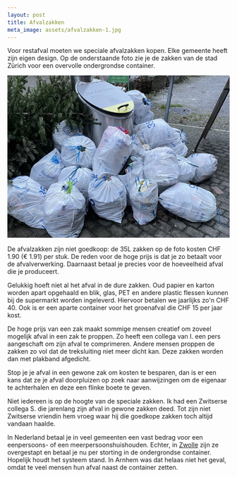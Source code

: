 ```yaml
---
layout: post
title: Afvalzakken
meta_image: assets/afvalzakken-1.jpg
---
```


Voor restafval moeten we speciale afvalzakken kopen. Elke gemeente heeft zijn eigen design. Op de onderstaande foto zie je de zakken van de stad Zürich voor een overvolle ondergrondse container.

![Verzameling van Zürisacken voor een overvolle ondergrondse container](assets/afvalzakken-1.jpg)

De afvalzakken zijn niet goedkoop: de 35L zakken op de foto kosten CHF 1.90 (€ 1.91) per stuk. De reden voor de hoge prijs is dat je zo betaalt voor de afvalverwerking. Daarnaast betaal je precies voor de hoeveelheid afval die je produceert.

Gelukkig hoeft niet al het afval in de dure zakken. Oud papier en karton worden apart opgehaald en blik, glas, PET en andere plastic flessen kunnen bij de supermarkt worden ingeleverd. Hiervoor betalen we jaarlijks zo'n CHF 40. Ook is er een aparte container voor het groenafval die CHF 15 per jaar kost.

De hoge prijs van een zak maakt sommige mensen creatief om zoveel mogelijk afval in een zak te proppen. Zo heeft een collega van I. een pers aangeschaft om zijn afval te comprimeren. Andere mensen proppen de zakken zo vol dat de treksluiting niet meer dicht kan. Deze zakken worden dan met plakband afgedicht.

Stop je je afval in een gewone zak om kosten te besparen, dan is er een kans dat ze je afval doorpluizen op zoek naar aanwijzingen om de eigenaar te achterhalen en deze een flinke boete te geven.

Niet iedereen is op de hoogte van de speciale zakken. Ik had een Zwitserse collega S. die jarenlang zijn afval in gewone zakken deed. Tot zijn niet Zwitserse vriendin hem vroeg waar hij die goedkope zakken toch altijd vandaan haalde.

In Nederland betaal je in veel gemeenten een vast bedrag voor een eenpersoons- of een meerpersoonshuishouden. Echter, in [Zwolle](https://www.zoesklot.nl/restafval/) zijn ze overgestapt en betaal je nu per storting in de ondergrondse container. Hopelijk houdt het systeem stand. In Arnhem was dat helaas niet het geval, omdat te veel mensen hun afval naast de container zetten.

